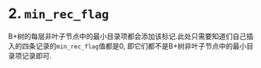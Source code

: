 # 2. `min_rec_flag`

B+树的每层非叶子节点中的最小目录项都会添加该标记.此处只需要知道们自己插入的四条记录的`min_rec_flag`值都是0,
即它们都不是B+树非叶子节点中的最小目录项记录即可.